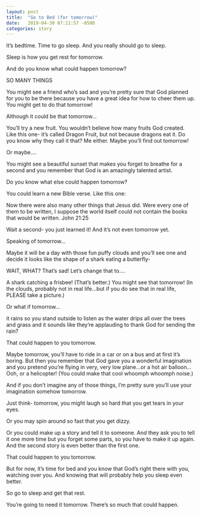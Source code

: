 ```yaml
---
layout: post
title:  "Go to Bed (for tomorrow)"
date:   2019-04-30 07:11:57 -0500
categories: story
---
```


It’s bedtime. Time to go sleep. And you really should go to sleep.

Sleep is how you get rest for tomorrow.

And do you know what could happen tomorrow?

SO MANY THINGS

You might see a friend who’s sad and you’re pretty sure that God planned for you to be there because you have a great idea for how to cheer them up. You might get to do that tomorrow!

Although it could be that tomorrow...

You’ll try a new fruit. You wouldn’t believe how many fruits God created.  Like this one- it’s called Dragon Fruit, but not because dragons eat it. Do you know why they call it that? Me either. Maybe you’ll find out tomorrow!

Or maybe….

You might see a beautiful sunset that makes you forget to breathe for a second and you remember that God is an amazingly talented artist. 

Do you know what else could happen tomorrow?

You could learn a new Bible verse. Like this one:

Now there were also many other things that Jesus did. Were every one of them to be written, I suppose the world itself could not contain the books that would be written.                                                                           John 21:25

Wait a second- you just learned it! And it’s not even tomorrow yet.

Speaking of tomorrow...

Maybe it will be a day with those fun puffy clouds and you’ll see one and decide it looks like the shape of a shark eating a butterfly-

WAIT, WHAT? That’s sad! Let’s change that to….

A shark catching a frisbee! (That’s better.) You might see that tomorrow! (In the clouds, probably not in real life...but if you do see that in real life, PLEASE take a picture.)

Or what if tomorrow…

it rains so you stand outside to listen as the water drips all over the trees and grass and it sounds like they’re applauding to thank God for sending the rain?

That could happen to you tomorrow. 

Maybe tomorrow, you’ll have to ride in a car or on a bus and at first it’s boring. But then you remember that God gave you a wonderful imagination and you pretend you’re flying in very, very low plane...or a hot air balloon... Ooh, or a helicopter! (You could make that cool whoomph whoomph noise.)

And if you don’t imagine any of those things, I’m pretty sure you’ll use your imagination somehow tomorrow.

Just think- tomorrow, you might laugh so hard that you get tears in your eyes.

Or you may spin around so fast that you get dizzy. 

Or you could make up a story and tell it to someone. And they ask you to tell it one more time but you forget some parts, so you have to make it up again. And the second story is even better than the first one.

That could happen to you tomorrow.

But for now, it’s time for bed and you know that God’s right there with you, watching over you. And knowing that will probably help you sleep even better. 

So go to sleep and get that rest. 

You’re going to need it tomorrow. There’s so much that could happen. 